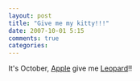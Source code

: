 ```yaml
---
layout: post
title: "Give me my kitty!!!"
date: 2007-10-01 5:15
comments: true
categories: 
---
```


<p>It's October, <a href="http://www.apple.com">Apple</a> give me <a href="http://www.apple.com/macosx/leopard/">Leopard</a>!!</p>
